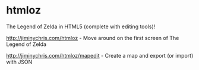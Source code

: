 # htmloz
The Legend of Zelda in HTML5 (complete with editing tools)!

<http://jiminychris.com/htmloz> - Move around on the first screen of The Legend of Zelda

<http://jiminychris.com/htmloz/mapedit> - Create a map and export (or import) with JSON
